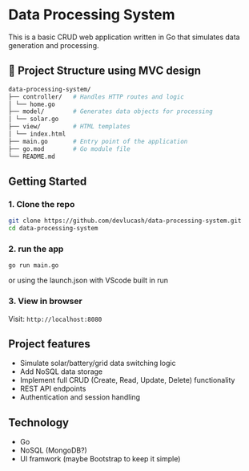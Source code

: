 # Data Processing System 

This is a basic CRUD web application written in Go that simulates data generation and processing.

## 📁 Project Structure using MVC design
```bash
data-processing-system/
├── controller/   # Handles HTTP routes and logic
│ └── home.go
├── model/        # Generates data objects for processing
│ └── solar.go
├── view/         # HTML templates
│ └── index.html
├── main.go       # Entry point of the application
├── go.mod        # Go module file
└── README.md
```
## Getting Started

### 1. Clone the repo
```bash
git clone https://github.com/devlucash/data-processing-system.git
cd data-processing-system
```

### 2. run the app
```
go run main.go
```
or using the launch.json with VScode built in run

### 3. View in browser
Visit: ``` http://localhost:8080 ```

## Project features
- Simulate solar/battery/grid data switching logic
- Add NoSQL data storage
- Implement full CRUD (Create, Read, Update, Delete) functionality
- REST API endpoints
- Authentication and session handling

## Technology 
- Go
- NoSQL (MongoDB?)
- UI framwork (maybe Bootstrap to keep it simple)




